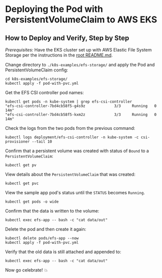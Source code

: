 
# Deploying the Pod with PersistentVolumeClaim to AWS EKS

## How to Deploy and Verify, Step by Step

*Prerequisites:* Have the EKS cluster set up with AWS Elastic File System Storage per the instructions in
the [root README.md](../../README.md).

Change directory to `./k8s-examples/efs-storage/` and apply the Pod and PersistentVolumeClaim config:

    cd k8s-examples/efs-storage/
    kubectl apply -f pod-with-pvc.yml

Get the EFS CSI controller pod names:

    kubectl get pods -n kube-system | grep efs-csi-controller
    "efs-csi-controller-7bd4cb58f5-g4s9z             3/3     Running   0          14m"
    "efs-csi-controller-7bd4cb58f5-kxm2z             3/3     Running   0          14m"

Check the logs from the two pods from the previous command:

    kubectl logs deployment/efs-csi-controller -n kube-system -c csi-provisioner --tail 10

Confirm that a persistent volume was created with status of `Bound` to a `PersistentVolumeClaim`:

    kubectl get pv

View details about the `PersistentVolumeClaim` that was created:

    kubectl get pvc

View the sample app pod's status until the `STATUS` becomes `Running`.

    kubectl get pods -o wide

Confirm that the data is written to the volume:

    kubectl exec efs-app -- bash -c "cat data/out"

Delete the pod and then create it again:

    kubectl delete pods/efs-app --now
    kubectl apply -f pod-with-pvc.yml

Verify that the old data is still attached and appended to:

    kubectl exec efs-app -- bash -c "cat data/out"

Now go celebrate! :boom:

